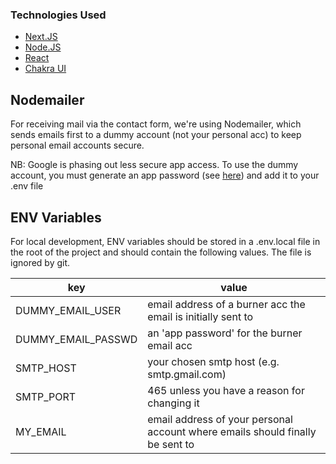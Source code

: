 ### Technologies Used

- [Next.JS](https://nextjs.org/)
- [Node.JS](https://nodejs.org/)
- [React](https://reactjs.org/docs/getting-started.html) 
- [Chakra UI](https://chakra-ui.com/)

## Nodemailer
For receiving mail via the contact form, we're using Nodemailer, which sends emails first to a dummy account (not your personal acc) to keep personal email accounts secure.

NB: Google is phasing out less secure app access. To use the dummy account, you must generate an app password (see [here](https://support.google.com/mail/answer/185833?hl=en-GB)) and add it to your .env file

## ENV Variables

For local development, ENV variables should be stored in a .env.local file in the root of the project and should contain the following values. The file is ignored by git.

| key | value |
| --- | --- |
| DUMMY_EMAIL_USER | email address of a burner acc the email is initially sent to |
| DUMMY_EMAIL_PASSWD | an 'app password' for the burner email acc |
| SMTP_HOST | your chosen smtp host (e.g. smtp.gmail.com) |
| SMTP_PORT | 465 unless you have a reason for changing it |
| MY_EMAIL | email address of your personal account where emails should finally be sent to |
